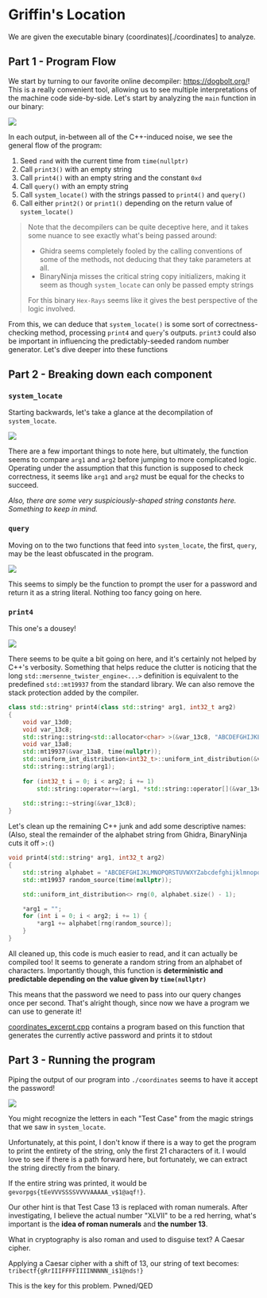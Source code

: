 # Griffin's Location

We are given the executable binary (coordinates)[./coordinates] to analyze.

## Part 1 - Program Flow

We start by turning to our favorite online decompiler: https://dogbolt.org/!
This is a really convenient tool, allowing us to see multiple interpretations of the machine code side-by-side.
Let's start by analyzing the `main` function in our binary:

![](./_images/main_decompiled.png)

In each output, in-between all of the C++-induced noise, we see the general flow of the program:
1. Seed `rand` with the current time from `time(nullptr)`
2. Call `print3()` with an empty string
3. Call `print4()` with an empty string and the constant `0xd`
4. Call `query()` with an empty string
5. Call `system_locate()` with the strings passed to `print4()` and `query()`
6. Call either `print2()` or `print1()` depending on the return value of `system_locate()`

> Note that the decompilers can be quite deceptive here, and it takes some nuance to see exactly what's being passed around:
> - Ghidra seems completely fooled by the calling conventions of some of the methods, not deducing that they take parameters at all.
> - BinaryNinja misses the critical string copy initializers, making it seem as though `system_locate` can only be passed empty strings
> 
> For this binary `Hex-Rays` seems like it gives the best perspective of the logic involved.

From this, we can deduce that `system_locate()` is some sort of correctness-checking method, processing `print4` and `query`'s outputs.
`print3` could also be important in influencing the predictably-seeded random number generator.
Let's dive deeper into these functions

## Part 2 - Breaking down each component

### `system_locate`

Starting backwards, let's take a glance at the decompilation of `system_locate`.

![](./_images/system_locate.png)

There are a few important things to note here, but ultimately,
the function seems to compare `arg1` and `arg2` before jumping to more complicated logic.
Operating under the assumption that this function is supposed to check correctness,
it seems like `arg1` and `arg2` must be equal for the checks to succeed.

*Also, there are some very suspiciously-shaped string constants here. Something to keep in mind.*

### `query`

Moving on to the two functions that feed into `system_locate`, the first, `query`, may be the least obfuscated in the program.

![](./_images/query.png)

This seems to simply be the function to prompt the user for a password and return it as a string literal.
Nothing too fancy going on here.

### `print4`

This one's a dousey!

![](./_images/print4.png)

There seems to be quite a bit going on here, and it's certainly not helped by C++'s verbosity.
Something that helps reduce the clutter is noticing that the long `std::mersenne_twister_engine<...>` definition is equivalent to
the predefined `std::mt19937` from the standard library.
We can also remove the stack protection added by the compiler.

```cpp
class std::string* print4(class std::string* arg1, int32_t arg2)
{
    void var_13d0;
    void var_13c8;
    std::string::string<std::allocator<char> >(&var_13c8, "ABCDEFGHIJKLMNOPQRSTUVWXYZabcdef…");
    void var_13a8;
    std::mt19937(&var_13a8, time(nullptr));
    std::uniform_int_distribution<int32_t>::uniform_int_distribution(&var_13d0, 0, (std::string::size(&var_13c8) - 1));
    std::string::string(arg1);
    
    for (int32_t i = 0; i < arg2; i += 1)
        std::string::operator+=(arg1, *std::string::operator[](&var_13c8, std::uniform_int_distribution<int32_t>::operator()<std::mt19937>(&var_13d0, &var_13a8)));
    
    std::string::~string(&var_13c8);
}
```

Let's clean up the remaining C++ junk and add some descriptive names:
(Also, steal the remainder of the alphabet string from Ghidra, BinaryNinja cuts it off `>:(`)

```cpp
void print4(std::string* arg1, int32_t arg2)
{
    std::string alphabet = "ABCDEFGHIJKLMNOPQRSTUVWXYZabcdefghijklmnopqrstuvwxyz0123456789!@#$%^&*()-_=+[]{}|;:,.<>?/";
    std::mt19937 random_source(time(nullptr));

    std::uniform_int_distribution<> rng(0, alphabet.size() - 1);

    *arg1 = "";
    for (int i = 0; i < arg2; i += 1) {
        *arg1 += alphabet[rng(random_source)];
    }
}
```

All cleaned up, this code is much easier to read, and it can actually be compiled too!
It seems to generate a random string from an alphabet of characters.
Importantly though, this function is **deterministic and predictable depending on the value given by `time(nullptr)`**

This means that the password we need to pass into our query changes once per second.
That's alright though, since now we have a program we can use to generate it!

[coordinates_excerpt.cpp](./1_coordinates_excerpt.cpp) contains a program based on this function that generates the currently active password
and prints it to stdout

## Part 3 - Running the program

Piping the output of our program into `./coordinates` seems to have it accept the password!

![](./_images/correct_password.png)

You might recognize the letters in each "Test Case" from the magic strings that we saw in `system_locate`.

Unfortunately, at this point, I don't know if there is a way to get the program to print the entirety of the string,
only the first 21 characters of it.
I would love to see if there is a path forward here, but fortunately, we can extract the string directly from the binary.

If the entire string was printed, it would be `gevorpgs{tEeVVVSSSSVVVVAAAAA_v$1@aqf!}`.

Our other hint is that Test Case 13 is replaced with roman numerals.
After investigating, I believe the actual number "XLVII" to be a red herring,
what's important is the **idea of roman numerals** and **the number 13**.

What in cryptography is also roman and used to disguise text?
A Caesar cipher.

Applying a Caesar cipher with a shift of 13, our string of text becomes: `tribectf{gRrIIIFFFFIIIINNNNN_i$1@nds!}`

This is the key for this problem. Pwned/QED
